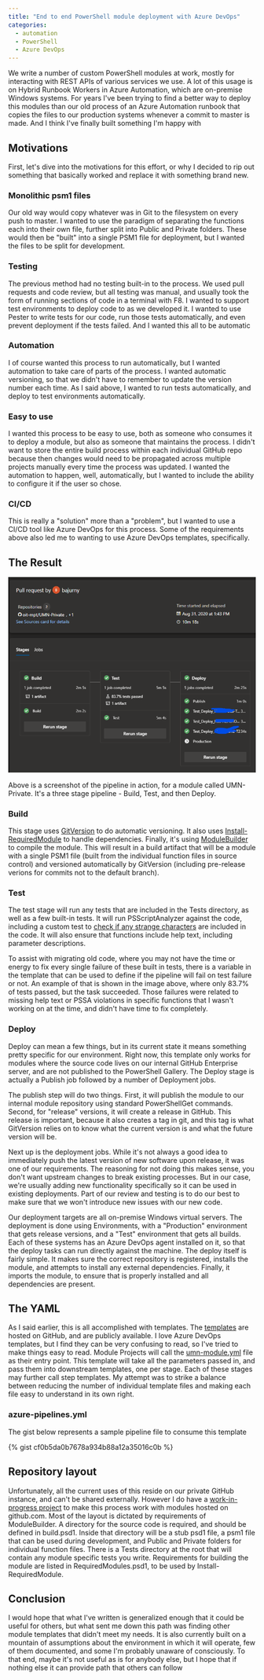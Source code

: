 ```yaml
---
title: "End to end PowerShell module deployment with Azure DevOps"
categories:
  - automation
  - PowerShell
  - Azure DevOps
---
```


We write a number of custom PowerShell modules at work, mostly for interacting with REST APIs of various services we use.
A lot of this usage is on Hybrid Runbook Workers in Azure Automation, which are on-premise Windows systems.
For years I've been trying to find a better way to deploy this modules than
our old process of an Azure Automation runbook that copies the files to our production systems whenever a commit to master is made.
And I think I've finally built something I'm happy with

## Motivations

First, let's dive into the motivations for this effort, or why I decided to rip out something that basically worked and replace it with something brand new.

### Monolithic psm1 files

Our old way would copy whatever was in Git to the filesystem on every push to master.
I wanted to use the paradigm of separating the functions each into their own file, further split into Public and Private folders.
These would then be "built" into a single PSM1 file for deployment, but I wanted the files to be split for development.

### Testing

The previous method had no testing built-in to the process.
We used pull requests and code review, but all testing was manual, and usually took the form of running sections of code in a terminal with F8.
I wanted to support test environments to deploy code to as we developed it.
I wanted to use Pester to write tests for our code, run those tests automatically, and even prevent deployment if the tests failed.
And I wanted this all to be automatic

### Automation

I of course wanted this process to run automatically, but I wanted automation to take care of parts of the process.
I wanted automatic versioning, so that we didn't have to remember to update the version number each time.
As I said above, I wanted to run tests automatically, and deploy to test environments automatically.

### Easy to use

I wanted this process to be easy to use, both as someone who consumes it to deploy a module, but also as someone that maintains the process.
I didn't want to store the entire build process within each individual GitHub repo
because then changes would need to be propagated across multiple projects manually every time the process was updated.
I wanted the automation to happen, well, automatically, but I wanted to include the ability to configure it if the user so chose.

### CI/CD

This is really a "solution" more than a "problem", but I wanted to use a CI/CD tool like Azure DevOps for this process.
Some of the requirements above also led me to wanting to use Azure DevOps templates, specifically.

## The Result

![Screenshot of Pipeline](/assets/images/azdo-pipeline-psmodule.png)

Above is a screenshot of the pipeline in action, for a module called UMN-Private.
It's a three stage pipeline - Build, Test, and then Deploy.

### Build

This stage uses [GitVersion](https://gitversion.net/) to do automatic versioning.
It also uses [Install-RequiredModule](https://www.powershellgallery.com/packages/Install-RequiredModule) to handle dependencies.
Finally, it's using [ModuleBuilder](https://github.com/PoshCode/ModuleBuilder/) to compile the module.
This will result in a build artifact that will be a module with a single PSM1 file (built from the individual function files in source control)
and versioned automatically by GitVersion (including pre-release verions for commits not to the default branch).

### Test

The test stage will run any tests that are included in the Tests directory, as well as a few built-in tests.
It will run PSScriptAnalyzer against the code, including a custom test to
[check if any strange characters](https://devblogs.microsoft.com/powershell/em-dash-en-dash-dash-dash-dash/)
are included in the code.
It will also ensure that functions include help text, including parameter descriptions.

To assist with migrating old code, where you may not have the time or energy to fix every single failure of these built in tests,
there is a variable in the template that can be used to define if the pipeline will fail on test failure or not.
An example of that is shown in the image above, where only 83.7% of tests passed, but the task succeeded.
Those failures were related to missing help text or PSSA violations in specific functions that I wasn't working on at the time, and didn't have time to fix completely.

### Deploy

Deploy can mean a few things, but in its current state it means something pretty specific for our environment.
Right now, this template only works for modules where the source code lives on our internal GitHub Enterprise server, and are not published to the PowerShell Gallery.
The Deploy stage is actually a Publish job followed by a number of Deployment jobs.

The publish step will do two things.
First, it will publish the module to our internal module repository using standard PowerShellGet commands.
Second, for "release" versions, it will create a release in GitHub.
This release is important, because it also creates a tag in git,
and this tag is what GitVersion relies on to know what the current version is and what the future version will be.

Next up is the deployment jobs.
While it's not always a good idea to immediately push the latest version of new software upon release, it was one of our requirements.
The reasoning for not doing this makes sense, you don't want upstream changes to break existing processes.
But in our case, we're usually adding new functionality specifically so it can be used in existing deployments.
Part of our review and testing is to do our best to make sure that we won't introduce new issues with our new code.

Our deployment targets are all on-premise Windows virtual servers.
The deployment is done using Environments, with a "Production" environment that gets release versions, and a "Test" environment that gets all builds.
Each of these systems has an Azure DevOps agent installed on it, so that the deploy tasks can run directly against the machine.
The deploy itself is fairly simple.
It makes sure the correct repository is registered, installs the module, and attempts to install any external dependencies.
Finally, it imports the module, to ensure that is properly installed and all dependencies are present.

## The YAML

As I said earlier, this is all accomplished with templates.
The [templates](https://github.com/umn-microsoft-automation/AzureDevOpsTemplates) are hosted on GitHub, and are publicly available.
I love Azure DevOps templates, but I find they can be very confusing to read,
so I've tried to make things easy to read.
Module Projects will call the
[umn-module.yml](https://github.com/umn-microsoft-automation/AzureDevOpsTemplates/blob/main/PSModules/umn-module.yml)
file as their entry point.
This template will take all the parameters passed in, and pass them into downstream templates, one per stage.
Each of these stages may further call step templates.
My attempt was to strike a balance between reducing the number of individual template files and making each file easy to understand in its own right.

### azure-pipelines.yml

The gist below represents a sample pipeline file to consume this template

{% gist cf0b5da0b7678a934b88a12a35016c0b %}

## Repository layout

Unfortunately, all the current uses of this reside on our private GitHub instance, and can't be shared externally.
However I do have a
[work-in-progress project](https://github.com/umn-microsoft-automation/UMN-Common/tree/splunk-unicode)
to make this process work with modules hosted on github.com.
Most of the layout is dictated by requirements of ModuleBuilder.
A directory for the source code is required, and should be defined in build.psd1.
Inside that directory will be a stub psd1 file, a psm1 file that can be used during development, and Public and Private folders for individual function files.
There is a Tests directory at the root that will contain any module specific tests you write.
Requirements for building the module are listed in RequiredModules.psd1, to be used by Install-RequiredModule.

## Conclusion

I would hope that what I've written is generalized enough that it could be useful for others,
but what sent me down this path was finding other module templates that didn't meet my needs.
It is also currently built on a mountain of assumptions about the environment in which it will operate,
few of them documented,
and some I'm probably unaware of consciously.
To that end, maybe it's not useful as is for anybody else,
but I hope that if nothing else it can provide path that others can follow
